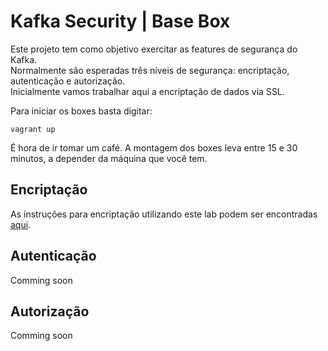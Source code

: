 # Kafka Security | Base Box

Este projeto tem como objetivo exercitar as features de segurança do Kafka.<br/>
Normalmente são esperadas três níveis de segurança: encriptação, autenticação e autorização.<br/>
Inicialmente vamos trabalhar aqui a encriptação de dados via SSL.

Para iniciar os boxes basta digitar:
```
vagrant up
```

É hora de ir tomar um café. A montagem dos boxes leva entre 15 e 30 minutos, a depender da máquina que você tem.

## Encriptação

As instruções para encriptação utilizando este lab podem ser encontradas [aqui](instructions/kafka-ssl-encryption.md).

## Autenticação

Comming soon

## Autorização

Comming soon

